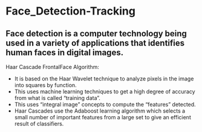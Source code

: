 # Face_Detection-Tracking
Face detection is a computer technology being used in a variety of applications that identifies human faces in digital images. 
--------------------------------------------------------------------------------------------------------------------
Haar Cascade FrontalFace Algorithm:
- It is based on the Haar Wavelet technique to analyze pixels in the image into squares by function. 
- This uses machine learning techniques to get a high degree of accuracy from what is called “training data”. 
- This uses “integral image” concepts to compute the “features” detected. 
- Haar Cascades use the Adaboost learning algorithm which selects a small number of important features from a large set to give an efficient result of classifiers.

